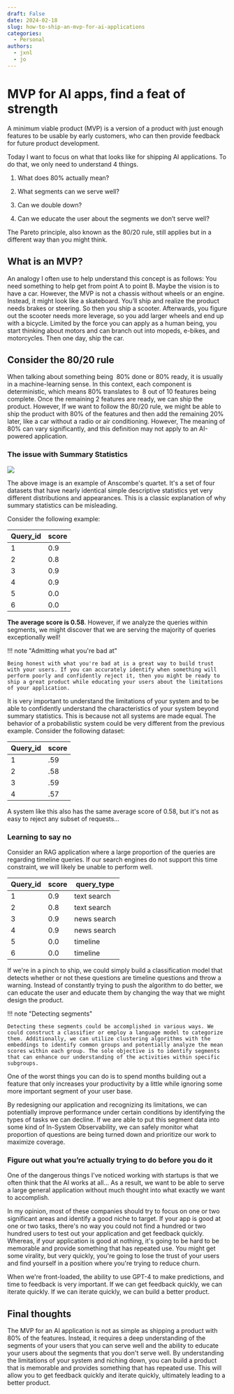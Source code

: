 ```yaml
---
draft: False
date: 2024-02-18
slug: how-to-ship-an-mvp-for-ai-applications
categories:
  - Personal
authors:
  - jxnl
  - jo
---
```


# MVP for AI apps, find a feat of strength

A minimum viable product (MVP) is a version of a product with just enough features to be usable by early customers, who can then provide feedback for future product development.

Today I want to focus on what that looks like for shipping AI applications. To do that, we only need to understand 4 things.

1. What does 80% actually mean?

2. What segments can we serve well?

3. Can we double down?

4. Can we educate the user about the segments we don’t serve well?

The Pareto principle, also known as the 80/20 rule, still applies but in a different way than you might think.

<!-- more -->

## What is an MVP?

An analogy I often use to help understand this concept is as follows: You need something to help get from point A to point B. Maybe the vision is to have a car. However, the MVP is not a chassis without wheels or an engine. Instead, it might look like a skateboard. You’ll ship and realize the product needs brakes or steering. So then you ship a scooter. Afterwards, you figure out the scooter needs more leverage, so you add larger wheels and end up with a bicycle. Limited by the force you can apply as a human being, you start thinking about motors and can branch out into mopeds, e-bikes, and motorcycles. Then one day, ship the car.

## Consider the 80/20 rule

When talking about something being  80% done or 80% ready, it is usually in a machine-learning sense. In this context, each component is deterministic, which means 80% translates to  8 out of 10 features being complete. Once the remaining 2 features are ready, we can ship the product. However, If we want to follow the 80/20 rule, we might be able to ship the product with 80% of the features and then add the remaining 20% later, like a car without a radio or air conditioning. However, The meaning of 80% can vary significantly, and this definition may not apply to an AI-powered application.

### The issue with Summary Statistics

![](https://upload.wikimedia.org/wikipedia/commons/thumb/e/ec/Anscombe%27s_quartet_3.svg/1200px-Anscombe%27s_quartet_3.svg.png)

The above image is an example of Anscombe's quartet. It's a set of four datasets that have nearly identical simple descriptive statistics yet very different distributions and appearances. This is a classic explanation of why summary statistics can be misleading.

Consider the following example:

| Query_id | score |
| -------- | ----- |
| 1        | 0.9   |
| 2        | 0.8   |
| 3        | 0.9   |
| 4        | 0.9   |
| 5        | 0.0   |
| 6        | 0.0   |

**The average score is 0.58**. However, if we analyze the queries within segments, we might discover that we are serving the majority of queries exceptionally well!

!!! note "Admitting what you're bad at"

    Being honest with what you're bad at is a great way to build trust with your users. If you can accurately identify when something will perform poorly and confidently reject it, then you might be ready to ship a great product while educating your users about the limitations of your application.

It is very important to understand the limitations of your system and to be able to confidently understand the characteristics of your system beyond summary statistics. This is because not all systems are made equal. The behavior of a probabilistic system could be very different from the previous example. Consider the following dataset:

| Query_id | score |
| -------- | ----- |
| 1        | .59   |
| 2        | .58   |
| 3        | .59   |
| 4        | .57   |

A system like this also has the same average score of 0.58, but it's not as easy to reject any subset of requests...

### Learning to say no

Consider an RAG application where a large proportion of the queries are regarding timeline queries. If our search engines do not support this time constraint, we will likely be unable to perform well.

| Query_id | score | query_type  |
| -------- | ----- | ----------- |
| 1        | 0.9   | text search |
| 2        | 0.8   | text search |
| 3        | 0.9   | news search |
| 4        | 0.9   | news search |
| 5        | 0.0   | timeline    |
| 6        | 0.0   | timeline    |

If we're in a pinch to ship, we could simply build a classification model that detects whether or not these questions are timeline questions and throw a warning. Instead of constantly trying to push the algorithm to do better, we can educate the user and educate them by changing the way that we might design the product.

!!! note "Detecting segments"

    Detecting these segments could be accomplished in various ways. We could construct a classifier or employ a language model to categorize them. Additionally, we can utilize clustering algorithms with the embeddings to identify common groups and potentially analyze the mean scores within each group. The sole objective is to identify segments that can enhance our understanding of the activities within specific subgroups.

One of the worst things you can do is to spend months building out a feature that only increases your productivity by a little while ignoring some more important segment of your user base.

By redesigning our application and recognizing its limitations, we can potentially improve performance under certain conditions by identifying the types of tasks we can decline. If we are able to put this segment data into some kind of In-System Observability, we can safely monitor what proportion of questions are being turned down and prioritize our work to maximize coverage.

### Figure out what you’re actually trying to do before you do it

One of the dangerous things I've noticed working with startups is that we often think that the AI works at all... As a result, we want to be able to serve a large general application without much thought into what exactly we want to accomplish.

In my opinion, most of these companies should try to focus on one or two significant areas and identify a good niche to target. If your app is good at one or two tasks, there's no way you could not find a hundred or two hundred users to test out your application and get feedback quickly. Whereas, if your application is good at nothing, it's going to be hard to be memorable and provide something that has repeated use. You might get some virality, but very quickly, you're going to lose the trust of your users and find yourself in a position where you're trying to reduce churn.

When we're front-loaded, the ability to use GPT-4 to make predictions, and time to feedback is very important. If we can get feedback quickly, we can iterate quickly. If we can iterate quickly, we can build a better product.

## Final thoughts

The MVP for an AI application is not as simple as shipping a product with 80% of the features. Instead, it requires a deep understanding of the segments of your users that you can serve well and the ability to educate your users about the segments that you don't serve well. By understanding the limitations of your system and niching down, you can build a product that is memorable and provides something that has repeated use. This will allow you to get feedback quickly and iterate quickly, ultimately leading to a better product.
